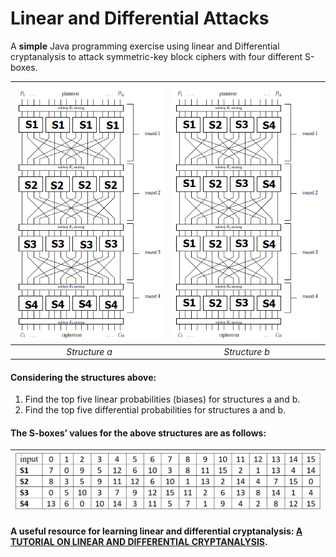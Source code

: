 # Linear and Differential Attacks

A **simple** Java programming exercise using linear and Differential cryptanalysis to attack symmetric-key block ciphers with four different S-boxes.


| ![](/images/structure_a.png) | ![](/images/structure_b.png) |
|:---:|:---:|
|*Structure a*|*Structure b*|


#### Considering the structures above:
1.	Find the top five linear probabilities (biases) for structures a and b.
2.	Find the top five differential probabilities for structures a and b.

#### The S-boxes’ values for the above structures are as follows:

| ![](/images/S-boxes.png) |
|:--:|


#### A useful resource for learning linear and differential cryptanalysis: [A TUTORIAL ON LINEAR AND DIFFERENTIAL CRYPTANALYSIS](https://doi.org/10.1080/0161-110291890885).
